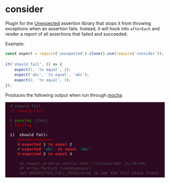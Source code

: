 consider
========

Plugin for the [Unexpected](http://unexpected.js.org) assertion library that stops
it from throwing exceptions when an assertion fails. Instead,
it will hook into `afterEach` and render a report of all assertions
that failed and succeeded.

Example:

```js
const expect = require('unexpected').clone().use(require('consider'));

it('should fail', () => {
    expect(1, 'to equal', 2);
    expect('abc', 'to equal', 'abc');
    expect(2, 'to equal', 3);
});
```

Produces the following output when run through [mocha](https://mochajs.org/):

![Output](consider.png)
